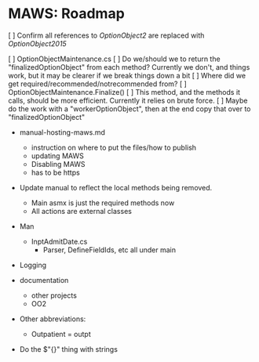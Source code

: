 ﻿# MAWS: Roadmap

[ ] Confirm all references to *OptionObject2* are replaced with *OptionObject2015*

[ ] OptionObjectMaintenance.cs
    [ ] Do we/should we to return the "finalizedOptionObject" from each method? Currently we don't, and things work, but it may be clearer if we break things down a bit
    [ ] Where did we get required/recommended/notrecommended from?
    [ ] OptionObjectMaintenance.Finalize()
        [ ] This method, and the methods it calls, should be more efficient. Currently it relies on brute force.
        [ ] Maybe do the work with a "workerOptionObject", then at the end copy that over to "finalizedOptionObject"



* manual-hosting-maws.md
    * instruction on where to put the files/how to publish
    * updating MAWS
    * Disabling MAWS
    * has to be https

* Update manual to reflect the local methods being removed.
    * Main asmx is just the required methods now
    * All actions are external classes

* Man
    * InptAdmitDate.cs
        * Parser, DefineFieldIds, etc all under main

* Logging

* documentation
    * other projects
    * OO2

* Other abbreviations:
    * Outpatient = outpt 

* Do the $"{}" thing with strings